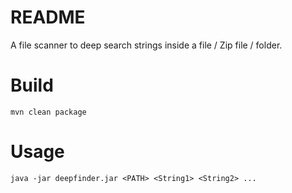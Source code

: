 README
====

A file scanner to deep search strings inside a file / Zip file / folder.

# Build

`mvn clean package`

# Usage

`java -jar deepfinder.jar <PATH> <String1> <String2> ...`
